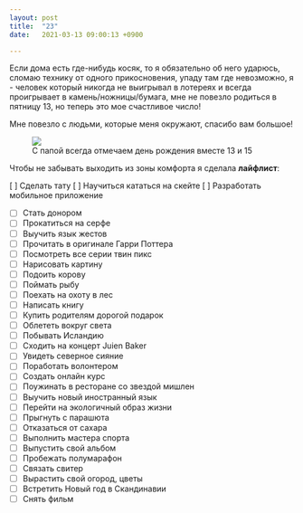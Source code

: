 ```yaml
---
layout: post
title:  "23"
date:   2021-03-13 09:00:13 +0900

---
```


Если дома есть где-нибудь косяк, то я обязательно об него ударюсь, сломаю технику от одного прикосновения, упаду там где невозможно, я - человек который никогда не выигрывал в лотереях и всегда проигрывает в камень/ножницы/бумага, мне не повезло родиться в пятницу 13, но теперь это мое счастливое число!

Мне повезло с людьми, которые меня окружают, спасибо вам большое!

<figure>
  <img src="{{ site.url }}/assets/images/yaibatya.jpg" data-action="zoom" /><figcaption> С папой всегда отмечаем день рождения вместе 13 и 15</figcaption>
</figure>


Чтобы не забывать выходить из зоны комфорта я сделала **лайфлист**:


[ ]  Сделать тату
[ ]  Научиться кататься на скейте
[ ]  Разработать мобильное приложение
- [ ]  Стать донором
- [ ]  Прокатиться на серфе
- [ ]  Выучить язык жестов
- [ ]  Прочитать в оригинале Гарри Поттера
- [ ]  Посмотреть все серии твин пикс
- [ ]  Нарисовать картину
- [ ]  Подоить корову
- [ ]  Поймать рыбу
- [ ]  Поехать на охоту в лес
- [ ]  Написать книгу
- [ ]  Купить родителям дорогой подарок
- [ ]  Облететь вокруг света
- [ ]  Побывать Исландию
- [ ]  Сходить на концерт Juien Baker
- [ ]  Увидеть северное сияние
- [ ]  Поработать волонтером
- [ ]  Создать онлайн курс
- [ ]  Поужинать в ресторане со звездой мишлен
- [ ]  Выучить новый иностранный язык
- [ ]  Перейти на экологичный образ жизни
- [ ]  Прыгнуть с парашюта
- [ ]  Отказаться от сахара
- [ ]  Выполнить мастера спорта
- [ ]  Выпустить свой альбом
- [ ]  Пробежать полумарафон
- [ ]  Связать свитер
- [ ]  Вырастить свой огород, цветы
- [ ]  Встретить Новый год в Скандинавии
- [ ]  Снять фильм
